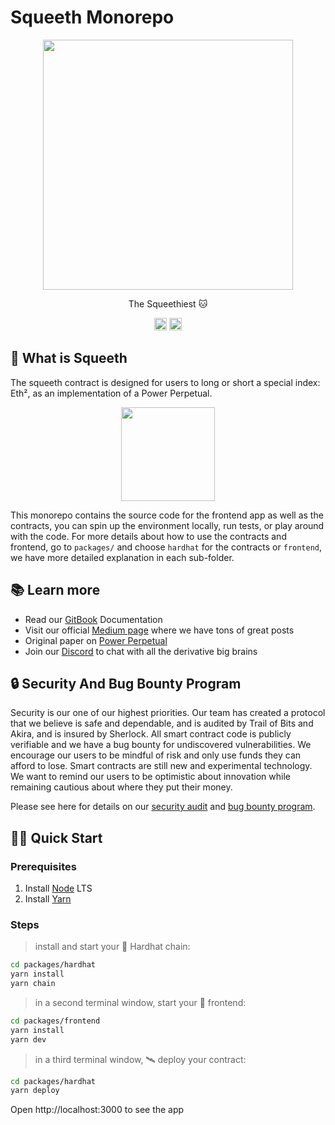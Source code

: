 # Squeeth Monorepo

<p align="center">
<img src="https://i.imgur.com/Iyulvqq.png" width=400>
</p>
<p align="center"> The Squeethiest 🐱 </p>
<p align="center">
  <a href="https://discord.gg/ztEuhjyaBF"> <img alt="Discord" src="https://img.shields.io/discord/590664003815211058?style=for-the-badge" height=20></a>
  <a href="https://twitter.com/opyn_"><img alt="Twitter Follow" src="https://img.shields.io/twitter/follow/opyn_?style=for-the-badge" height=20></a>
</p>

## 🤔 What is Squeeth

The squeeth contract is designed for users to long or short a special index: Eth², as an implementation of a Power Perpetual.

<p align="center">
<img height="150" src="https://i.imgur.com/bGue31m.png"> </img>
</p>

This monorepo contains the source code for the frontend app as well as the contracts, you can spin up the environment locally, run tests, or play around with the code. For more details about how to use the contracts and frontend, go to `packages/` and choose `hardhat` for the contracts or `frontend`, we have more detailed explanation in each sub-folder.

## 📚 Learn more

- Read our [GitBook](https://opyn.gitbook.io/squeeth/) Documentation
- Visit our official [Medium page](https://medium.com/opyn) where we have tons of great posts
- Original paper on [Power Perpetual](https://www.paradigm.xyz/2021/08/power-perpetuals/)
- Join our [Discord](https://tiny.cc/opyndiscord) to chat with all the derivative big brains

## 🔒 Security And Bug Bounty Program

Security is our one of our highest priorities. Our team has created a protocol that we believe is safe and dependable, and is audited by Trail of Bits and Akira, and is insured by Sherlock. All smart contract code is publicly verifiable and we have a bug bounty for undiscovered vulnerabilities. We encourage our users to be mindful of risk and only use funds they can afford to lose. Smart contracts are still new and experimental technology. We want to remind our users to be optimistic about innovation while remaining cautious about where they put their money.

Please see here for details on our [security audit](https://opyn.gitbook.io/squeeth/security/audits-and-insurance) and [bug bounty program](https://opyn.gitbook.io/squeeth/security/bug-bounty).

## 🏄‍♂️ Quick Start

### Prerequisites

1. Install [Node](https://nodejs.org/en/download/) LTS
1. Install [Yarn](https://classic.yarnpkg.com/en/docs/install/)

### Steps

> install and start your 👷‍ Hardhat chain:

```bash
cd packages/hardhat
yarn install
yarn chain
```

> in a second terminal window, start your 📱 frontend:

```bash
cd packages/frontend
yarn install
yarn dev
```

> in a third terminal window, 🛰 deploy your contract:

```bash
cd packages/hardhat
yarn deploy
```

Open http://localhost:3000 to see the app

